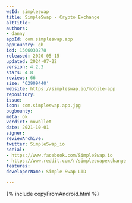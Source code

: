 ```yaml
---
wsId: simpleswap
title: SimpleSwap - Crypto Exchange
altTitle: 
authors:
- danny
appId: com.simpleswap.app
appCountry: gb
idd: 1506038278
released: 2020-05-15
updated: 2024-07-22
version: 4.2.3
stars: 4.8
reviews: 66
size: '62909440'
website: https://simpleswap.io/mobile-app
repository: 
issue: 
icon: com.simpleswap.app.jpg
bugbounty: 
meta: ok
verdict: nowallet
date: 2021-10-01
signer: 
reviewArchive: 
twitter: SimpleSwap_io
social:
- https://www.facebook.com/SimpleSwap.io
- https://www.reddit.com/r/simpleswapexchange
features: 
developerName: Simple Swap LTD

---
```


 {% include copyFromAndroid.html %}
